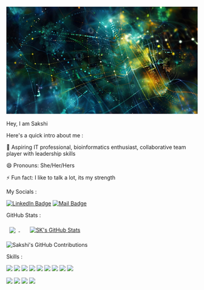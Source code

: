 ![Sakshi's GitHub Banner](https://github.com/sakshiipatil22/sakshiipatil22/blob/master/assets/Bioinformatics%20Artwork.jpg?raw=true)


Hey, I am Sakshi

Here's a quick intro about me :

🔭 Aspiring IT professional, bioinformatics enthusiast, collaborative team player with leadership skills

😄 Pronouns: She/Her/Hers

⚡ Fun fact: I like to talk a lot, its my strength


My Socials : 

[![LinkedIn Badge](https://img.shields.io/badge/LinkedIn-informational?style=flat&logo=linkedin&logoColor=white&color=0D76A8)](https://www.linkedin.com/in/sakshiipatil22/)
[![Mail Badge](https://img.shields.io/badge/Gmail-informational?style=flat&logo=gmail&logoColor=white&color=EA4335)](mailto:psakshid24@gmail.com)

GitHub Stats :

<a href="https://github.com/sakshiipatil22">
  <img align="center" style="margin:0.5rem" src="https://github-readme-stats.vercel.app/api/top-langs/?username=sakshiipatil22&size_weight=0&count_weight=1&hide=html,css,jupyter%20notebook,purebasic&langs_count=3&layout=donut-vertical&theme=radical" />
</a>
<span>&emsp;</span>
<a href="https://github.com/sakshiipatil22">
  <img align="center" style="margin:0.5rem" src="https://github-readme-stats.vercel.app/api?username=sakshipatil22&show_icons=true&line_height=27&count_private=true&theme=radical&rank_icon=github&include_all_commits=true" alt="SK's GitHub Stats" />
</a>

![Sakshi's GitHub Contributions](https://github-readme-streak-stats.herokuapp.com/?&theme=radical&hide_border=true&currStreakNum=F6A085&currStreakLabel=F6A085&user=sakshiipatil22)

Skills :

![](https://img.shields.io/badge/Code-Python-informational?style=flat&logo=python&logoColor=white&color=3776AB)
![](https://img.shields.io/badge/Code-C-informational?style=flat&logo=c&logoColor=white&color=A8B9CC)
![](https://img.shields.io/badge/Code-C++-informational?style=flat&logo=c++&logoColor=white&color=00599C)
![](https://img.shields.io/badge/Code-HTML5-informational?style=flat&logo=html5&logoColor=white&color=E34F26)
![](https://img.shields.io/badge/Code-CSS3-informational?style=flat&logo=css3&logoColor=white&color=1572B6)
![](https://img.shields.io/badge/Code-NumPy-informational?style=flat&logo=numpy&logoColor=white&color=013243)
![](https://img.shields.io/badge/Code-Pandas-informational?style=flat&logo=pandas&logoColor=white&color=150458)
![](https://img.shields.io/badge/Code-ScikitLearn-informational?style=flat&logo=scikit-learn&logoColor=white&color=F7931E)
![](https://img.shields.io/badge/Code-MySQL-informational?style=flat&logo=mysql&logoColor=white&color=4479A1)

<!--- ![](https://img.shields.io/badge/Code-Javascript-informational?style=flat&logo=javascript&logoColor=white&color=F7DF1E) --->
<!--- ![](https://img.shields.io/badge/Code-ReactJS-informational?style=flat&logo=react&logoColor=white&color=61DAFB) --->
<!--- ![](https://img.shields.io/badge/Code-NodeJS-informational?style=flat&logo=node.js&logoColor=white&color=339933) --->
<!--- ![](https://img.shields.io/badge/Code-ExpressJS-informational?style=flat&logo=express&logoColor=white&color=000000) --->
<!--- ![](https://img.shields.io/badge/Code-MongoDB-informational?style=flat&logo=mongodb&logoColor=white&color=47A248) --->
<!--- ![](https://img.shields.io/badge/Code-Neo4J-informational?style=flat&logo=neo4j&logoColor=white&color=0A6190) --->
<!--- ![](https://img.shields.io/badge/Code-NextJS-informational?style=flat&logo=nextjs&logoColor=white&color=000000) --->
<!--- ![](https://img.shields.io/badge/Code-TailwindCSS-informational?style=flat&logo=tailwindcss&logoColor=white&color=4dc0b5) --->
<!--- ![](https://img.shields.io/badge/Code-Electron-informational?style=flat&logo=electron&logoColor=white&color=9bb7c4) --->
<!-- ![](https://img.shields.io/badge/Code-TensorFlow-informational?style=flat&logo=tensorflow&logoColor=white&color=FF6F00) -->

<!-- ![](https://img.shields.io/badge/Code-Arduino-informational?style=flat&logo=arduino&logoColor=white&color=00979D)
![](https://img.shields.io/badge/Code-Selenium-informational?style=flat&logo=selenium&logoColor=white&color=43B02A)
![](https://img.shields.io/badge/Code-Solidity-informational?style=flat&logo=solidity&logoColor=white&color=363636)
![](https://img.shields.io/badge/Code-Ethers-informational?style=flat&logo=ethers&logoColor=white&color=2535A0)
![](https://img.shields.io/badge/Code-Wagmi-informational?style=flat&logo=wagmi&logoColor=white&color=000000)
![](https://img.shields.io/badge/Code-Chainlink-informational?style=flat&logo=chainlink&logoColor=white&color=375BD2)
![](https://img.shields.io/badge/Code-Hardhat-informational?style=flat&logo=hardhat&logoColor=white&color=FFFF00)
![](https://img.shields.io/badge/Code-Docker-informational?style=flat&logo=docker&logoColor=white&color=2496ED)
![](https://img.shields.io/badge/Code-Kubernetes-informational?style=flat&logo=kubernetes&logoColor=white&color=326CE5)
![](https://img.shields.io/badge/Code-Langchain-informational?style=flat&logo=langchain&logoColor=white&color=A1F78C)
![](https://img.shields.io/badge/Code-LlamaIndex-informational?style=flat&logoColor=white&color=000000)
![](https://img.shields.io/badge/Code-ChromaDB-informational?style=flat&logo=chromadb&logoColor=white&color=FFFF00)
![](https://img.shields.io/badge/Code-Flwr-informational?style=flat&logoColor=white&color=000000)
![](https://img.shields.io/badge/Code-MLFlow-informational?style=flat&logo=mlflow&logoColor=white&color=0000FF)
![](https://img.shields.io/badge/Code-DVC-informational?style=flat&logo=dvc&logoColor=white&color=000000)
![](https://img.shields.io/badge/Code-Git-informational?style=flat&logo=git&logoColor=white&color=F05032) -->
 
![](https://img.shields.io/badge/Software-Canva-informational?style=flat&logo=canva&logoColor=white&color=00C4CC)
![](https://img.shields.io/badge/Software-GitHub-informational?style=flat&logo=github&logoColor=white&color=181717)
![](https://img.shields.io/badge/Software-VSCode-informational?style=flat&logo=visualstudiocode&logoColor=white&color=007ACC)
![](https://img.shields.io/badge/Software-Wordpress-informational?style=flat&logo=wordpress&logoColor=white&color=21759B)

<!---![](https://img.shields.io/badge/Software-Figma-informational?style=flat&logo=figma&logoColor=white&color=F24E1E) -->
<!-- ![](https://img.shields.io/badge/Software-Audacity-informational?style=flat&logo=audacity&logoColor=white&color=0000CC)
![](https://img.shields.io/badge/Software-DavinciResolve-informational?style=flat&color=FFFF00)
![](https://img.shields.io/badge/Software-Trello-informational?style=flat&logo=trello&logoColor=white&color=0052CC)
![](https://img.shields.io/badge/Software-Asana-informational?style=flat&logo=asana&logoColor=white&color=273347)
![](https://img.shields.io/badge/Software-GIMP-informational?style=flat&logo=gimp&logoColor=white&color=5C5543)
![](https://img.shields.io/badge/Software-Slack-informational?style=flat&logo=slack&logoColor=white&color=4A154B)
![](https://img.shields.io/badge/Software-Jira-informational?style=flat&logo=jira&logoColor=white&color=0052CC)
![](https://img.shields.io/badge/Software-Confluence-informational?style=flat&logo=confluence&logoColor=white&color=172B4D) -->
<!-- ![](https://img.shields.io/badge/Software-LMMS-informational?style=flat&logo=lmms&logoColor=white&color=10B146) -->
<!-- ![](https://img.shields.io/badge/Software-HuggingFace-informational?style=flat&logo=huggingface&logoColor=white&color=FFD21E) -->
<!-- ![](https://img.shields.io/badge/Software-Vercel-informational?style=flat&logo=vercel&logoColor=white&color=000000)
![](https://img.shields.io/badge/Software-Render-informational?style=flat&logo=render&logoColor=white&color=000000)
![](https://img.shields.io/badge/Software-Fleek-informational?style=flat&logo=fleek&logoColor=white&color=FF10F0)
![](https://img.shields.io/badge/Software-DagsHub-informational?style=flat&logoColor=white&color=000000)
![](https://img.shields.io/badge/Software-Grafana-informational?style=flat&logo=grafana&logoColor=white&color=F05A28) -->
